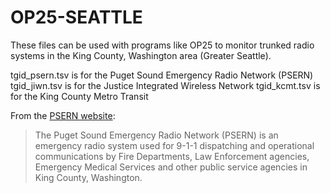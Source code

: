 # OP25-SEATTLE

These files can be used with programs like OP25 to monitor trunked radio systems in the King County, Washington area (Greater Seattle).

tgid_psern.tsv is for the Puget Sound Emergency Radio Network (PSERN) 
tgid_jiwn.tsv is for the Justice Integrated Wireless Network 
tgid_kcmt.tsv is for the King County Metro Transit

From the [PSERN website](https://psern.org/):

> The Puget Sound Emergency Radio Network (PSERN) is an emergency radio system used for 9-1-1 dispatching and operational communications by Fire Departments, Law Enforcement agencies, Emergency Medical Services and other public service agencies in King County, Washington.
